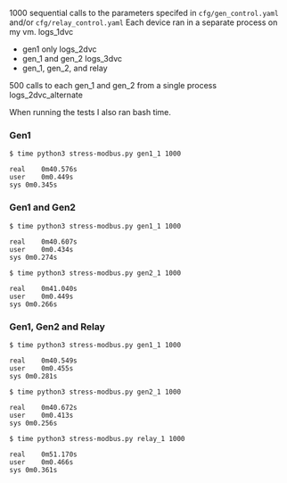 
1000 sequential calls to the parameters specifed in
`cfg/gen_control.yaml` and/or `cfg/relay_control.yaml`
Each device ran in a separate process on my vm. 
logs_1dvc
* gen1 only
logs_2dvc
* gen_1 and gen_2
logs_3dvc
* gen_1, gen_2, and relay

500 calls to each gen_1 and gen_2 from a single process
logs_2dvc_alternate

When running the tests I also ran bash time. 
### Gen1
```
$ time python3 stress-modbus.py gen1_1 1000

real	0m40.576s
user	0m0.449s
sys	0m0.345s
```

### Gen1 and Gen2
```
$ time python3 stress-modbus.py gen1_1 1000

real	0m40.607s
user	0m0.434s
sys	0m0.274s

$ time python3 stress-modbus.py gen2_1 1000

real	0m41.040s
user	0m0.449s
sys	0m0.266s
```

### Gen1, Gen2 and Relay
```
$ time python3 stress-modbus.py gen1_1 1000

real	0m40.549s
user	0m0.455s
sys	0m0.281s

$ time python3 stress-modbus.py gen2_1 1000

real	0m40.672s
user	0m0.413s
sys	0m0.256s

$ time python3 stress-modbus.py relay_1 1000

real	0m51.170s
user	0m0.466s
sys	0m0.361s
```

